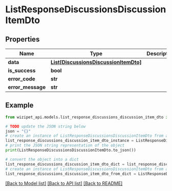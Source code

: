 # ListResponseDiscussionsDiscussionItemDto


## Properties

Name | Type | Description | Notes
------------ | ------------- | ------------- | -------------
**data** | [**List[DiscussionsDiscussionItemDto]**](DiscussionsDiscussionItemDto.md) |  | [optional] 
**is_success** | **bool** |  | [optional] 
**error_code** | **str** |  | [optional] 
**error_message** | **str** |  | [optional] 

## Example

```python
from wizipet_api.models.list_response_discussions_discussion_item_dto import ListResponseDiscussionsDiscussionItemDto

# TODO update the JSON string below
json = "{}"
# create an instance of ListResponseDiscussionsDiscussionItemDto from a JSON string
list_response_discussions_discussion_item_dto_instance = ListResponseDiscussionsDiscussionItemDto.from_json(json)
# print the JSON string representation of the object
print(ListResponseDiscussionsDiscussionItemDto.to_json())

# convert the object into a dict
list_response_discussions_discussion_item_dto_dict = list_response_discussions_discussion_item_dto_instance.to_dict()
# create an instance of ListResponseDiscussionsDiscussionItemDto from a dict
list_response_discussions_discussion_item_dto_from_dict = ListResponseDiscussionsDiscussionItemDto.from_dict(list_response_discussions_discussion_item_dto_dict)
```
[[Back to Model list]](../README.md#documentation-for-models) [[Back to API list]](../README.md#documentation-for-api-endpoints) [[Back to README]](../README.md)


